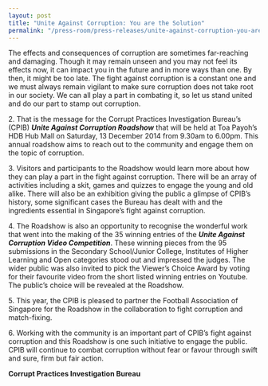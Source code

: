 ```yaml
---
layout: post
title: "Unite Against Corruption: You are the Solution"
permalink: "/press-room/press-releases/unite-against-corruption-you-are-solution"
---
```

The effects and consequences of corruption are sometimes far-reaching and damaging. Though it may remain unseen and you may not feel its effects now, it can impact you in the future and in more ways than one. By then, it might be too late. The fight against corruption is a constant one and we must always remain vigilant to make sure corruption does not take root in our society. We can all play a part in combating it, so let us stand united and do our part to stamp out corruption.

2\.        That is the message for the Corrupt Practices Investigation Bureau’s (CPIB) ***Unite Against Corruption Roadshow*** that will be held at Toa Payoh’s HDB Hub Mall on Saturday, 13 December 2014 from 9.30am to 6.00pm. This annual roadshow aims to reach out to the community and engage them on the topic of corruption.

3\.        Visitors and participants to the Roadshow would learn more about how they can play a part in the fight against corruption. There will be an array of activities including a skit, games and quizzes to engage the young and old alike. There will also be an exhibition giving the public a glimpse of CPIB’s history, some significant cases the Bureau has dealt with and the ingredients essential in Singapore’s fight against corruption.

4\.        The Roadshow is also an opportunity to recognise the wonderful work that went into the making of the 35 winning entries of the ***Unite Against Corruption Video Competition***. These winning pieces from the 95 submissions in the Secondary School/Junior College, Institutes of Higher Learning and Open categories stood out and impressed the judges. The wider public was also invited to pick the Viewer’s Choice Award by voting for their favourite video from the short listed winning entries on Youtube. The public’s choice will be revealed at the Roadshow.

5\.        This year, the CPIB is pleased to partner the Football Association of Singapore for the Roadshow in the collaboration to fight corruption and match-fixing.

6\.        Working with the community is an important part of CPIB’s fight against corruption and this Roadshow is one such initiative to engage the public. CPIB will continue to combat corruption without fear or favour through swift and sure, firm but fair action.

**Corrupt Practices Investigation Bureau**
